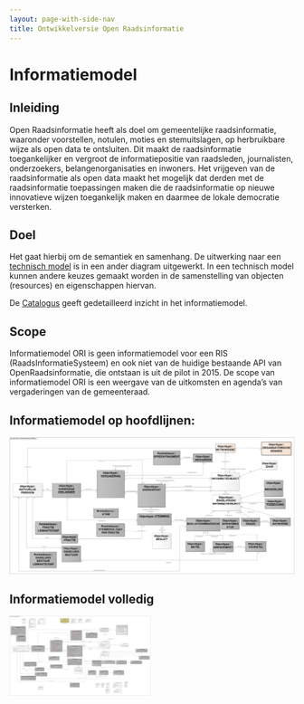 ```yaml
---
layout: page-with-side-nav
title: Ontwikkelversie Open Raadsinformatie
---
```


# Informatiemodel

## Inleiding
Open Raadsinformatie heeft als doel om gemeentelijke raadsinformatie, waaronder voorstellen, notulen, moties en stemuitslagen, op herbruikbare wijze als open data te ontsluiten. Dit maakt de raadsinformatie toegankelijker en vergroot de informatiepositie van raadsleden, journalisten, onderzoekers, belangenorganisaties en inwoners. Het vrijgeven van de raadsinformatie als open data maakt het mogelijk dat derden met de raadsinformatie toepassingen maken die de raadsinformatie op nieuwe innovatieve wijzen toegankelijk maken en daarmee de lokale democratie versterken.  

## Doel

Het gaat hierbij om de semantiek en samenhang. De uitwerking naar een [technisch model](./Uitwisselingsmodel.md) is in een ander diagram uitgewerkt. In een technisch model kunnen andere keuzes gemaakt worden in de samenstelling van objecten (resources) en eigenschappen hiervan.

De [Catalogus](./Catalogus03-2021.html) geeft gedetailleerd inzicht in het informatiemodel.
## Scope

Informatiemodel ORI is geen informatiemodel voor een RIS (RaadsInformatieSysteem) en ook niet van de huidige bestaande API van OpenRaadsinformatie, die ontstaan is uit de pilot in 2015. De scope van informatiemodel ORI is een weergave van de uitkomsten en agenda’s van vergaderingen van de gemeenteraad.

## Informatiemodel op hoofdlijnen:

<!--
![Informatiemodel volledig Open Raadsinformatie](https://raw.githubusercontent.com/VNG-Realisatie/ODS-Open-Raadsinformatie/master/docs/Open%20Raads-%20en%20StatenInformatie%20op%20hoofdlijnen.jpg width="250") 
-->

<img src="https://raw.githubusercontent.com/VNG-Realisatie/ODS-Open-Raadsinformatie/master/docs/Open%20Raads-%20en%20StatenInformatie%20op%20hoofdlijnen.jpg" alt=" Informatiemodel Open Raadsinformatie op hoofdlijnen"/>


## Informatiemodel volledig

<!--
![Informatiemodel volledig Open Raadsinformatie](https://raw.githubusercontent.com/VNG-Realisatie/ODS-Open-Raadsinformatie/master/docs/Open%20Raads-%20en%20StatenInformatie%20volledig.jpg)
-->

<img src="https://raw.githubusercontent.com/VNG-Realisatie/ODS-Open-Raadsinformatie/master/docs/Open%20Raads-%20en%20StatenInformatie%20volledig.jpg" alt=" Informatiemodel Open Raadsinformatie volledig" width="250"/>
